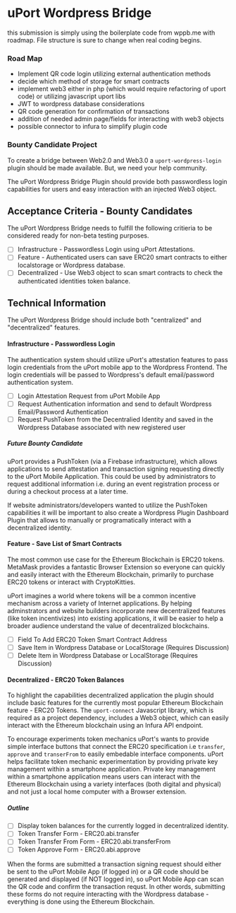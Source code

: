# uPort Wordpress Bridge

this submission is simply using the boilerplate code from wppb.me with roadmap.  File structure is sure to change when real coding begins.

### Road Map

- Implement QR code login utilizing external authentication methods
- decide which method of storage for smart contracts
- implement web3 either in php (which would require refactoring of uport code) or utilizing javascript uport libs
- JWT to wordpress database considerations
- QR code generation for confirmation of transactions
- addition of needed admin page/fields for interacting with web3 objects
- possible connector to infura to simplify plugin code 

### Bounty Candidate Project
To create a bridge between Web2.0 and Web3.0 a `uport-wordpress-login` plugin should be made available. But, we need your help community.

The uPort Wordpress Bridge Plugin should provide both passwordless login capabilities for users and easy interaction with an injected Web3 object.

## Acceptance Criteria - Bounty Candidates
The uPort Wordpress Bridge needs to fulfill the following critieria to be considered ready for non-beta testing purposes.

- [ ] Infrastructure - Passwordless Login using uPort Attestations.
- [ ] Feature - Authenticated users can save ERC20 smart contracts to either localstorage or Wordpress database.
- [ ] Decentralized - Use Web3 object to scan smart contracts to check the authenticated identities token balance.

## Technical Information
The uPort Wordpress Bridge should include both "centralized" and "decentralized" features.

#### Infrastructure - Passwordless Login
The authentication system should utilize uPort's attestation features to pass login credentials from the uPort mobile app to the Wordpress Frontend. The login credentials will be passed to Wordpress's default email/password authentication system.

- [ ] Login Attestation Request from uPort Mobile App
- [ ] Request Authentication information and send to default Wordpress Email/Password Authentication
- [ ] Request PushToken from the Decentralied Identity and saved in the Wordpress Database associated with new registered user

##### Future Bounty Candidate
uPort provides a PushToken (via a Firebase infrastructure), which allows applications to send attestation and transaction signing requesting directly to the uPort Mobile Application. This could be used by administrators to request additional information i.e. during an event registration process or during a checkout process at a later time.

If website administrators/developers wanted to utilize the PushToken capabilities it will be important to also create a Wordpress Plugin Dashboard Plugin that allows to manually or programatically interact with a decentralized identity.

#### Feature - Save List of Smart Contracts
The most common use case for the Ethereum Blockchain is ERC20 tokens. MetaMask provides a fantastic Browser Extension so everyone can quickly and easily interact with the Ethereum Blockchain, primarily to purchase ERC20 tokens or interact with CryptoKitties.

uPort imagines a world where tokens will be a common incentive mechanism across a variety of Internet applications. By helping adminstrators and website builders incorporate new decentralized features (like token incentivizes) into existing applications, it will be easier to help a broader audience understand the value of decentralized blockchains.

- [ ] Field To Add ERC20 Token Smart Contract Address
- [ ] Save Item in Wordpress Database or LocalStorage (Requires Discussion)
- [ ] Delete Item in Wordpress Database or LocalStorage (Requires Discussion)

#### Decentralized - ERC20 Token Balances
To highlight the capabilities decentralized application the plugin should include basic features for the currently most popular Ethereum Blockchain feature - ERC20 Tokens. The `uport-connect` Javascript library, which is required as a project dependency, includes a Web3 object, which can easily interact with the Ethereum blockchain using an Infura API endpoint.

To encourage experiments token mechanics uPort's wants to provide simple interface buttons that connect the ERC20 specification i.e `transfer`, `approve` and `transerFrom` to easily embedable interface components. uPort helps facilitate token mechanic experimentation by providing private key management within a smartphone application. Private key management within a smartphone application means users can interact with the Ethereum Blockchain using a variety interfaces (both digital and physical) and not just a local home computer with a Browser extension.

##### Outline
- [ ] Display token balances for the currently logged in decentralized identity.
- [ ] Token Transfer Form - ERC20.abi.transfer
- [ ] Token Transfer From Form - ERC20.abi.transferFrom
- [ ] Token Approve Form - ERC20.abi.approve

When the forms are submitted a transaction signing request should either be sent to the uPort Mobile App (if logged in) or a QR code should be generated and displayed (if NOT logged in), so uPort Mobile App can scan the QR code and confirm the transaction requst. In other words, submitting these forms do not require interacting with the Wordpress database - everything is done using the Ethereum Blockchain.
